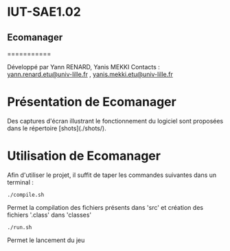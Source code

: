 # IUT-SAE1.02
## Ecomanager
===========

Développé par Yann RENARD, Yanis MEKKI
Contacts : yann.renard.etu@univ-lille.fr , yanis.mekki.etu@univ-lille.fr

# Présentation de Ecomanager

<Description de votre jeu>
Des captures d'écran illustrant le fonctionnement du logiciel sont proposées dans le répertoire [shots](./shots/).


# Utilisation de Ecomanager

Afin d'utiliser le projet, il suffit de taper les commandes suivantes dans un terminal :

```
./compile.sh
```
Permet la compilation des fichiers présents dans 'src' et création des fichiers '.class' dans 'classes'

```
./run.sh
```
Permet le lancement du jeu
